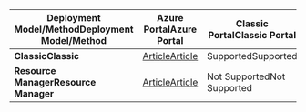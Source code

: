 | <span data-ttu-id="0d23d-101">**Deployment Model/Method**</span><span class="sxs-lookup"><span data-stu-id="0d23d-101">**Deployment Model/Method**</span></span> | <span data-ttu-id="0d23d-102">**Azure Portal**</span><span class="sxs-lookup"><span data-stu-id="0d23d-102">**Azure Portal**</span></span> | <span data-ttu-id="0d23d-103">**Classic Portal**</span><span class="sxs-lookup"><span data-stu-id="0d23d-103">**Classic Portal**</span></span> | <span data-ttu-id="0d23d-104">**PowerShell**</span><span class="sxs-lookup"><span data-stu-id="0d23d-104">**PowerShell**</span></span> |
| --- | --- | --- | --- |
| <span data-ttu-id="0d23d-105">**Classic**</span><span class="sxs-lookup"><span data-stu-id="0d23d-105">**Classic**</span></span> |[<span data-ttu-id="0d23d-106">Article</span><span class="sxs-lookup"><span data-stu-id="0d23d-106">Article</span></span>](../articles/vpn-gateway/vpn-gateway-howto-point-to-site-classic-azure-portal.md) |<span data-ttu-id="0d23d-107">Supported</span><span class="sxs-lookup"><span data-stu-id="0d23d-107">Supported</span></span> |<span data-ttu-id="0d23d-108">Supported</span><span class="sxs-lookup"><span data-stu-id="0d23d-108">Supported</span></span> |
| <span data-ttu-id="0d23d-109">**Resource Manager**</span><span class="sxs-lookup"><span data-stu-id="0d23d-109">**Resource Manager**</span></span> |[<span data-ttu-id="0d23d-110">Article</span><span class="sxs-lookup"><span data-stu-id="0d23d-110">Article</span></span>](../articles/vpn-gateway/vpn-gateway-howto-point-to-site-resource-manager-portal.md) |<span data-ttu-id="0d23d-111">Not Supported</span><span class="sxs-lookup"><span data-stu-id="0d23d-111">Not Supported</span></span> |[<span data-ttu-id="0d23d-112">Article</span><span class="sxs-lookup"><span data-stu-id="0d23d-112">Article</span></span>](../articles/vpn-gateway/vpn-gateway-howto-point-to-site-rm-ps.md) |

